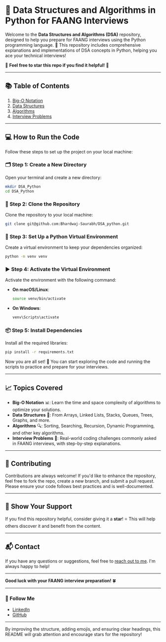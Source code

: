 # 🚀 Data Structures and Algorithms in Python for FAANG Interviews

Welcome to the **Data Structures and Algorithms (DSA)** repository, designed to help you prepare for FAANG interviews using the Python programming language. 🐍 This repository includes comprehensive explanations and implementations of DSA concepts in Python, helping you ace your technical interviews!

🌟 **Feel free to star this repo if you find it helpful!** 🌟

---

## 📚 Table of Contents
1. [Big-O Notation](#Big-O-Notation)
2. [Data Structures](#Data-Structures)
3. [Algorithms](#Algorithms)
4. [Interview Problems](#Interview-Problems)

---

## 💻 How to Run the Code

Follow these steps to set up the project on your local machine:

### 🗂️ Step 1: Create a New Directory
Open your terminal and create a new directory:

```bash
mkdir DSA_Python
cd DSA_Python
```

### 🔗 Step 2: Clone the Repository
Clone the repository to your local machine:

```bash
git clone git@github.com:Bhardwaj-Saurabh/DSA_python.git
```

### 🐍 Step 3: Set Up a Python Virtual Environment
Create a virtual environment to keep your dependencies organized:

```bash
python -m venv venv
```

### ▶️ Step 4: Activate the Virtual Environment
Activate the environment with the following command:

- **On macOS/Linux**:
  ```bash
  source venv/bin/activate
  ```
- **On Windows**:
  ```bash
  venv\Scripts\activate
  ```

### 📦 Step 5: Install Dependencies
Install all the required libraries:

```bash
pip install -r requirements.txt
```

Now you are all set! 🚀 You can start exploring the code and running the scripts to practice and prepare for your interviews.

---

## 📈 Topics Covered

- **Big-O Notation** 📊: Learn the time and space complexity of algorithms to optimize your solutions.
- **Data Structures** 📂: From Arrays, Linked Lists, Stacks, Queues, Trees, Graphs, and more.
- **Algorithms** 🔍: Sorting, Searching, Recursion, Dynamic Programming, and other key algorithms.
- **Interview Problems** 🧠: Real-world coding challenges commonly asked in FAANG interviews, with step-by-step explanations.

---

## 🤝 Contributing
Contributions are always welcome! If you'd like to enhance the repository, feel free to fork the repo, create a new branch, and submit a pull request. Please ensure your code follows best practices and is well-documented.

---

## 🌟 Show Your Support
If you find this repository helpful, consider giving it a **star**! ⭐ This will help others discover it and benefit from the content.

---

## 📬 Contact
If you have any questions or suggestions, feel free to [reach out to me](mailto:aryan.saurabhbhardwaj@gmail.com). I'm always happy to help!

---

**Good luck with your FAANG interview preparation!** 🍀

--- 

### 🔗 Follow Me
- [LinkedIn](https://www.linkedin.com/in/saurabhbhardwajofficial/)
- [GitHub](https://github.com/Bhardwaj-Saurabh)

---

By improving the structure, adding emojis, and ensuring clear headings, this README will grab attention and encourage stars for the repository!